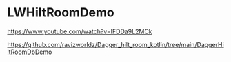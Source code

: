 # LWHiltRoomDemo

https://www.youtube.com/watch?v=IFDDa9L2MCk

https://github.com/ravizworldz/Dagger_hilt_room_kotlin/tree/main/DaggerHiltRoomDbDemo
